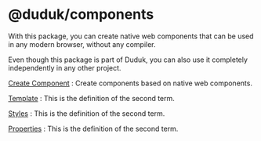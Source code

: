 # @duduk/components

With this package, you can create native web components that can be used in any modern browser, without any compiler.

Even though this package is part of Duduk, you can also use it completely independently in any other project.

[Create Component](Create-Component.md)
: Create components based on native web components.

[Template](Template.md)
: This is the definition of the second term.

[Styles](Styles.md)
: This is the definition of the second term.

[Properties](Properties.md)
: This is the definition of the second term.
